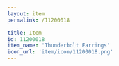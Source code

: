 ```yaml
---
layout: item
permalink: /11200018

title: Item
id: 11200018
item_name: 'Thunderbolt Earrings'
icon_url: 'item/icon/11200018.png'
---
```

